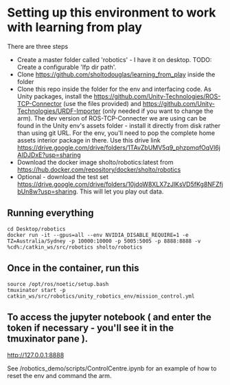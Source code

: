 # Setting up this environment to work with learning from play
There are three steps
 - Create a master folder called 'robotics' - I have it on desktop. TODO: Create a configurable 'lfp dir path'. 
 -  Clone https://github.com/sholtodouglas/learning_from_play inside the folder
 - Clone this repo inside the folder for the env and interfacing code. As Unity packages, install the https://github.com/Unity-Technologies/ROS-TCP-Connector (use the files provided) and https://github.com/Unity-Technologies/URDF-Importer (only needed if you want to change the arm). The dev version of ROS-TCP-Connecter we are using can be found in the Unity env's assets folder - install it directly from disk rather than using git URL. For the env, you'll need to pop the complete home assets interior package in there. Use this drive link https://drive.google.com/drive/folders/1TAvZbUMV5q9_phzpmqfOqVl6jAIDJDxE?usp=sharing
 - Download the docker image sholto/robotics:latest from https://hub.docker.com/repository/docker/sholto/robotics
 - Optional - download the test set https://drive.google.com/drive/folders/10jdoW8XLX7zJlKsVD5fKg8NFZfjbUn8w?usp=sharing. This will let you play out data.




## Running everything
```
cd Desktop/robotics
docker run -it --gpus=all --env NVIDIA_DISABLE_REQUIRE=1 -e TZ=Australia/Sydney -p 10000:10000 -p 5005:5005 -p 8888:8888 -v %cd%:/catkin_ws/src/robotics sholto/robotics 
```
## Once in the container, run this
```
source /opt/ros/noetic/setup.bash
tmuxinator start -p catkin_ws/src/robotics/unity_robotics_env/mission_control.yml
```

## To access the jupyter notebook ( and enter the token if necessary - you'll see it in the tmuxinator pane ).
http://127.0.0.1:8888


See /robotics_demo/scripts/ControlCentre.ipynb for an example of how to reset the env and command the arm. 






